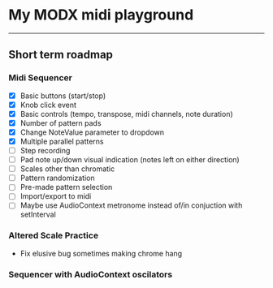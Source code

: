 # My MODX midi playground

---

## Short term roadmap

### Midi Sequencer

- [x] Basic buttons (start/stop)
- [x] Knob click event
- [x] Basic controls (tempo, transpose, midi channels, note duration)
- [x] Number of pattern pads
- [x] Change NoteValue parameter to dropdown
- [x] Multiple parallel patterns
- [ ] Step recording
- [ ] Pad note up/down visual indication (notes left on either direction)
- [ ] Scales other than chromatic
- [ ] Pattern randomization
- [ ] Pre-made pattern selection
- [ ] Import/export to midi
- [ ] Maybe use AudioContext metronome instead of/in conjuction with setInterval

### Altered Scale Practice

- Fix elusive bug sometimes making chrome hang

### Sequencer with AudioContext oscilators
